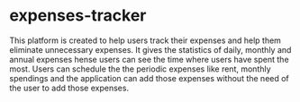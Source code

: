 # expenses-tracker

This platform is created to help users track their expenses and help them eliminate unnecessary expenses.
It gives the statistics of daily, monthly and annual expenses hense users can see the time where users have spent the most. Users can schedule the the periodic expenses like rent, monthly spendings and the application can add those expenses without the need of the user to add those expenses. 